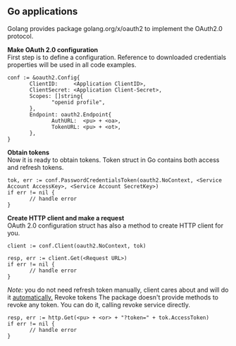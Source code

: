 ﻿Go applications
-------------------

Golang provides package golang.org/x/oauth2 to implement the OAuth2.0 protocol.
  
**Make OAuth 2.0 configuration**  
First step is to define a configuration. Reference to downloaded credentials properties will be used in all code examples.

    conf := &oauth2.Config{
           ClientID:     <Application ClientID>,
           ClientSecret: <Application Client-Secret>,
           Scopes: []string{
                  "openid profile",
           },
           Endpoint: oauth2.Endpoint{
                  AuthURL:  <pu> + <oa>,
                  TokenURL: <pu> + <ot>,
           },
    }

**Obtain tokens**  
Now it is ready to obtain tokens. Token struct in Go contains both access and refresh tokens.

    tok, err := conf.PasswordCredentialsToken(oauth2.NoContext, <Service Account AccessKey>, <Service Account SecretKey>)
    if err != nil {
           // handle error
    }

**Create HTTP client and make a request**  
OAuth 2.0 configuration struct has also a method to create HTTP client for you.

    client := conf.Client(oauth2.NoContext, tok)
      
    resp, err := client.Get(<Request URL>)
    if err != nil {
           // handle error
    }

_Note:_ you do not need refresh token manually, client cares about and will do it [automatically.](https://godoc.org/golang.org/x/oauth2#Config.Client)
Revoke tokens
The package doesn't provide methods to revoke any token. You can do it, calling revoke service directly.

    resp, err := http.Get(<pu> + <or> + "?token=" + tok.AccessToken)
    if err != nil {
           // handle error
    }










